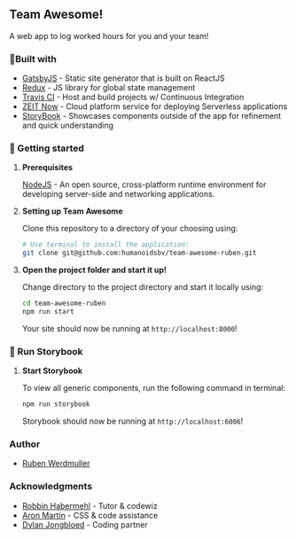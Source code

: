 ## Team Awesome!

A web app to log worked hours for you and your team!

### 🎨Built with

- [GatsbyJS](https://github.com/gatsbyjs/gatsby) - Static site generator that is built on ReactJS
- [Redux](https://redux.js.org/) - JS library for global state management
- [Travis CI](https://travis-ci.org/) - Host and build projects w/ Continuous Integration
- [ZEIT Now](https://zeit.co/now) - Cloud platform service for deploying Serverless applications
- [StoryBook](https://github.com/storybooks/storybook) - Showcases components outside of the app for refinement and quick understanding

### 💪 Getting started

1.  **Prerequisites**

    [NodeJS](https://nodejs.org/en/) - An open source, cross-platform runtime environment for developing server-side and networking applications.

2.  **Setting up Team Awesome**

    Clone this repository to a directory of your choosing using:

    ```sh
    # Use terminal to install the application:
    git clone git@github.com:humanoidsbv/team-awesome-ruben.git
    ```

3.  **Open the project folder and start it up!**

    Change directory to the project directory and start it locally using:

    ```sh
    cd team-awesome-ruben
    npm run start
    ```

    Your site should now be running at `http://localhost:8000`!

### 👀 Run Storybook

1.  **Start Storybook**

    To view all generic components, run the following command in terminal:

    ```sh
    npm run storybook
    ```

    Storybook should now be running at `http://localhost:6006`!

### Author

- [Ruben Werdmuller](https://github.com/rubenwerdmuller)

### Acknowledgments

- [Robbin Habermehl](https://github.com/RobbinHabermehl) - Tutor & codewiz
- [Aron Martin](http://www.aronmartin.com) - CSS & code assistance
- [Dylan Jongbloed](https://github.com/dylanjongbloed) - Coding partner

